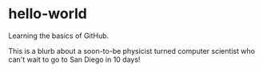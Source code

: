 # hello-world
Learning the basics of GitHub.

This is a blurb about a soon-to-be physicist turned computer scientist who can't wait to go to San Diego in 10 days!
